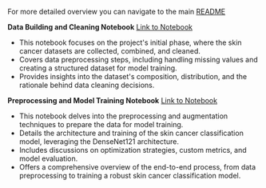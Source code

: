 For more detailed overview you can navigate to the main [README](https://github.com/Moyo-tech/DermDetect-AI?tab=readme-ov-file#dermdetect-ai)

**Data Building and Cleaning Notebook** [Link to Notebook](https://colab.research.google.com/drive/18c6jYXBi-h8U19gJyQWB3ytsqZlgsNwi?usp=sharing)
* This notebook focuses on the project's initial phase, where the skin cancer datasets are collected, combined, and cleaned.
* Covers data preprocessing steps, including handling missing values  and creating a structured dataset for model training.
* Provides insights into the dataset's composition, distribution, and the rationale behind data cleaning decisions.

**Preprocessing and Model Training Notebook** [Link to Notebook](https://colab.research.google.com/drive/1sfLA7qtudbkq8JUMUmhDlDUgYzFNnzHz?usp=sharing)
* This notebook delves into the preprocessing and augmentation techniques to prepare the data for model training.
* Details the architecture and training of the skin cancer classification model, leveraging the DenseNet121 architecture.
* Includes discussions on optimization strategies, custom metrics, and model evaluation.
* Offers a comprehensive overview of the end-to-end process, from data preprocessing to training a robust skin cancer classification model.
